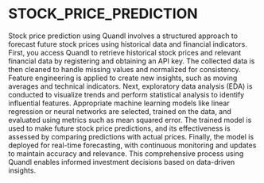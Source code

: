 # STOCK_PRICE_PREDICTION

Stock price prediction using Quandl involves a structured approach to forecast future stock prices using historical data and financial indicators. First, you access Quandl to retrieve historical stock prices and relevant financial data by registering and obtaining an API key. The collected data is then cleaned to handle missing values and normalized for consistency. Feature engineering is applied to create new insights, such as moving averages and technical indicators. Next, exploratory data analysis (EDA) is conducted to visualize trends and perform statistical analysis to identify influential features. Appropriate machine learning models like linear regression or neural networks are selected, trained on the data, and evaluated using metrics such as mean squared error. The trained model is used to make future stock price predictions, and its effectiveness is assessed by comparing predictions with actual prices. Finally, the model is deployed for real-time forecasting, with continuous monitoring and updates to maintain accuracy and relevance. This comprehensive process using Quandl enables informed investment decisions based on data-driven insights.
